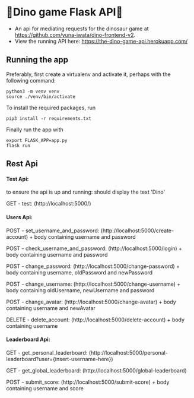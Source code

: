 # 🦖Dino game Flask API🦖

- An api for mediating requests for the dinosaur game at https://github.com/yuna-iwata/dino-frontend-v2. 
- View the running API here: https://the-dino-game-api.herokuapp.com/

## Running the app

Preferably, first create a virtualenv and activate it, perhaps with the following command:

```
python3 -m venv venv
source ./venv/bin/activate
```

To install the required packages, run

```
pip3 install -r requirements.txt
```

Finally run the app with

```
export FLASK_APP=app.py
flask run
```
Rest Api 
-----

#### Test Api: 
to ensure the api is up and running: should display the text 'Dino' 

GET - test: (http://localhost:5000/)

#### Users Api:

POST - set_username_and_password: (http://localhost:5000/create-account) + body containing username and password

POST - check_username_and_password: (http://localhost:5000/login) + body containing username and password

POST - change_password: (http://localhost:5000/change-password) + body containing username, oldPassword and newPassword

POST - change_username: (http://localhost:5000/change-username) + body containing oldUsername, newUsername and password

POST - change_avatar: (http://localhost:5000/change-avatar) + body containing username and newAvatar

DELETE - delete_account: (http://localhost:5000/delete-account) + body containing username

#### Leaderboard Api:

GET - get_personal_leaderboard: (http://localhost:5000/personal-leaderboard?user={insert-username-here})

GET - get_global_leaderboard: (http://localhost:5000/global-leaderboard)

POST - submit_score: (http://localhost:5000/submit-score) + body containing username and score

